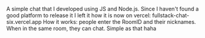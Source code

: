 A simple chat that I developed using JS and Node.js. 
Since I haven't found a good platform to release it I left it how it is now on vercel: fullstack-chat-six.vercel.app
How it works: people enter the RoomID and their nicknames. When in the same room, they can chat. Simple as that haha

